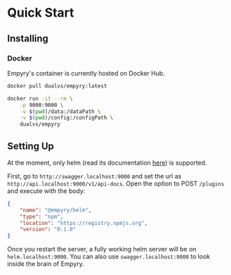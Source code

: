 # Quick Start

## Installing

### Docker

Empyry's container is currently hosted on Docker Hub.

```bash
docker pull dualvs/empyry:latest

docker run -it --rm \
    -p 9000:9000 \
    -v $(pwd)/data:/dataPath \
    -v $(pwd)/config:/configPath \
    dualvs/empyry
```

## Setting Up

At the moment, only helm (read its documentation [here](managers/helm.md)) is supported.

First, go to `http://swagger.localhost:9000` and set the url as `http://api.localhost:9000/v1/api-docs`.
Open the option to POST `/plugins` and execute with the body:

```json
{
    "name": "@empyry/helm",
    "type": "npm",
    "location": "https://registry.npmjs.org",
    "version": "0.1.0"
}
```

Once you restart the server, a fully working helm server will be on `helm.localhost:9000`.
You can also use `swagger.localhost:9000` to look inside the brain of Empyry.
